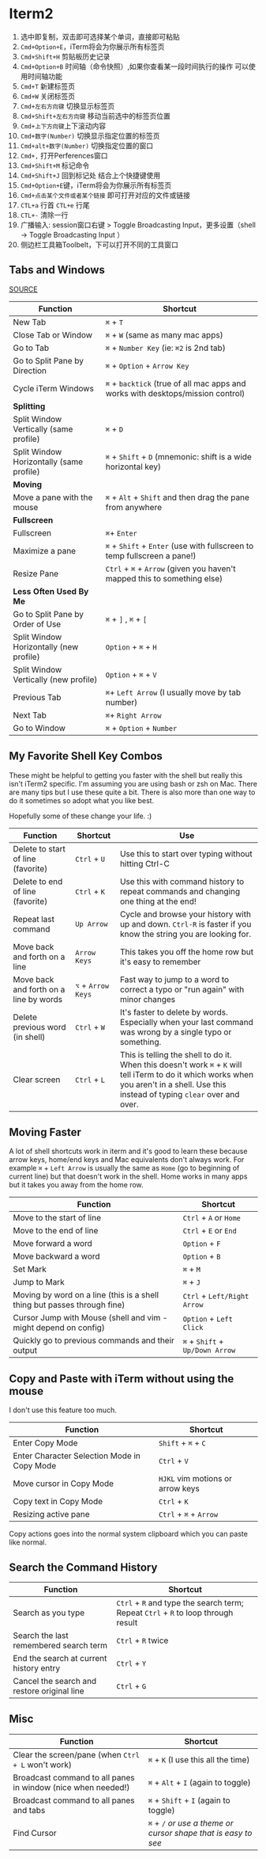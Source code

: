 # Iterm2

1. 选中即复制，双击即可选择某个单词，直接即可粘贴
1. `Cmd+Option+E`，iTerm将会为你展示所有标签页
1. `Cmd+Shift+H` 剪贴板历史记录
1. `Cmd+Option+B` 时间轴（命令快照）,如果你查看某一段时间执行的操作 可以使用时间轴功能
1. `Cmd+T` 新建标签页
1. `Cmd+W` 关闭标签页
1. `Cmd+左右方向键` 切换显示标签页
1. `Cmd+Shift+左右方向键` 移动当前选中的标签页位置
1. `Cmd+上下方向键`上下滚动内容
1. `Cmd+数字(Number)` 切换显示指定位置的标签页
1. `Cmd+alt+数字(Number)` 切换指定位置的窗口
1. `Cmd+,` 打开Perferences窗口
1. `Cmd+Shift+M` 标记命令
1. `Cmd+Shift+J` 回到标记处 结合上个快捷键使用
1. `Cmd+Option+E`键，iTerm将会为你展示所有标签页
1. `Cmd+点击某个文件或者某个链接` 即可打开对应的文件或链接
1. `CTL+a` 行首  `CTL+e` 行尾
1. `CTL+-` 清除一行
1. 广播输入: session窗口右键 > Toggle Broadcasting Input，更多设置（shell -> Toggle Broadcasting Input ）
1. 侧边栏工具箱Toolbelt，下可以打开不同的工具窗口

## Tabs and Windows

[SOURCE](https://gist.github.com/squarism/ae3613daf5c01a98ba3a)

**Function** | **Shortcut**
-------- | --------
New Tab | `⌘` + `T`
Close Tab or Window | `⌘` + `W`  (same as many mac apps)
Go to Tab | `⌘` + `Number Key`  (ie: `⌘2` is 2nd tab)
Go to Split Pane by Direction | `⌘` + `Option` + `Arrow Key`
Cycle iTerm Windows | `⌘` + `backtick`  (true of all mac apps and works with desktops/mission control)
**Splitting** |
Split Window Vertically (same profile) | `⌘` + `D`
Split Window Horizontally (same profile) | `⌘` + `Shift` + `D`  (mnemonic: shift is a wide horizontal key)
**Moving** |
Move a pane with the mouse | `⌘` + `Alt` + `Shift` and then drag the pane from anywhere
**Fullscreen** |
Fullscreen | `⌘`+ `Enter`
Maximize a pane | `⌘` + `Shift` + `Enter`  (use with fullscreen to temp fullscreen a pane!)
Resize Pane | `Ctrl` + `⌘` + `Arrow` (given you haven't mapped this to something else)
**Less Often Used By Me** |
Go to Split Pane by Order of Use | `⌘` + `]` , `⌘` + `[`
Split Window Horizontally (new profile) | `Option` + `⌘` + `H`
Split Window Vertically (new profile) | `Option` + `⌘` + `V`
Previous Tab | `⌘`+ `Left Arrow`  (I usually move by tab number)
Next Tab | `⌘`+ `Right Arrow`
Go to Window | `⌘` + `Option` + `Number`

## My Favorite Shell Key Combos

These might be helpful to getting you faster with the shell but really this
isn't iTerm2 specific.  I'm assuming you are using bash or zsh on Mac.
There are many tips but I use these quite a bit.  There is also more than one way
to do it sometimes so adopt what you like best.

Hopefully some of these change your life.  :)

**Function** | **Shortcut** | **Use**
-------- | -------- | --------
Delete to start of line (favorite) | `Ctrl` + `U` | Use this to start over typing without hitting Ctrl-C
Delete to end of line (favorite) | `Ctrl` + `K` | Use this with command history to repeat commands and changing one thing at the end!
Repeat last command | `Up Arrow` | Cycle and browse your history with up and down.  `Ctrl-R` is faster if you know the string you are looking for.
Move back and forth on a line | `Arrow Keys` | This takes you off the home row but it's easy to remember
Move back and forth on a line by words | `⌥` + `Arrow Keys` | Fast way to jump to a word to correct a typo or "run again" with minor changes
Delete previous word (in shell) | `Ctrl` + `W` | It's faster to delete by words.  Especially when your last command was wrong by a single typo or something.
Clear screen | `Ctrl` + `L` | This is telling the shell to do it.  When this doesn't work `⌘` + `K` will tell iTerm to do it which works when you aren't in a shell.  Use this instead of typing `clear` over and over.

## Moving Faster

A lot of shell shortcuts work in iterm and it's good to learn these because arrow keys, home/end
keys and Mac equivalents don't always work.  For example `⌘` + `Left Arrow` is usually the same as `Home`
(go to beginning of current line) but that doesn't work in the shell.  Home works in many apps but it
takes you away from the home row.

**Function** | **Shortcut**
-------- | --------
Move to the start of line | `Ctrl` + `A` or `Home`
Move to the end of line | `Ctrl` + `E` or `End`
Move forward a word | `Option` + `F`
Move backward a word | `Option` + `B`
Set Mark | `⌘` + `M`
Jump to Mark | `⌘` + `J`
Moving by word on a line (this is a shell thing but passes through fine)| `Ctrl` + `Left/Right Arrow`
Cursor Jump with Mouse (shell and vim - might depend on config) | `Option` + `Left Click`
Quickly go to previous commands and their output | `⌘` + `Shift` + `Up/Down Arrow`

## Copy and Paste with iTerm without using the mouse

I don't use this feature too much.

**Function** | **Shortcut**
-------- | --------
Enter Copy Mode | `Shift` + `⌘` + `C`
Enter Character Selection Mode in Copy Mode | `Ctrl` + `V`
Move cursor in Copy Mode | `HJKL` vim motions or arrow keys
Copy text in Copy Mode | `Ctrl` + `K`
Resizing active pane | `Ctrl` +  `⌘` + `Arrow`

Copy actions goes into the normal system clipboard which you can paste like normal.

## Search the Command History

**Function** | **Shortcut**
-------- | --------
Search as you type | `Ctrl` + `R` and type the search term; Repeat `Ctrl` + `R` to loop through result
Search the last remembered search term | `Ctrl` + `R` twice
End the search at current history entry  | `Ctrl` + `Y`
Cancel the search and restore original line | `Ctrl` + `G`

## Misc

**Function** | **Shortcut**
-------- | --------
Clear the screen/pane (when `Ctrl + L` won't work) | `⌘` + `K`  (I use this all the time)
Broadcast command to all panes in window (nice when needed!) | `⌘` + `Alt` +  `I` (again to toggle)
Broadcast command to all panes and tabs | `⌘` + `Shift` +  `I` (again to toggle)
Find Cursor | `⌘` + `/`  _or use a theme or cursor shape that is easy to see_
